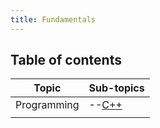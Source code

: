 ```yaml
---
title: Fundamentals
---
```


## Table of contents

| Topic | Sub-topics |
| ---- | ---- |
| Programming | --[C++](programming/cpp/index) |
|  |  |
